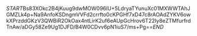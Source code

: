 $START$Bs83XOkc2B4jKuug9dwMOW096lU+5LdryaTYunuXc01MXWWTAhJGMZLk4p+Na9AnfoKSDngmVVFd2crrfto0cKPGHf7xD47c8rAOAdZYKV6owkXPrzddGKzV3QWBiR2OkOax4ntLirK2uf6eAUpGcHrov6T22Iy8eZTMfurfrdTnAw/aDGy58Ze9Ug1DJFD/B4W0CDvv6pN1iuS7/ms+Pg==$END$